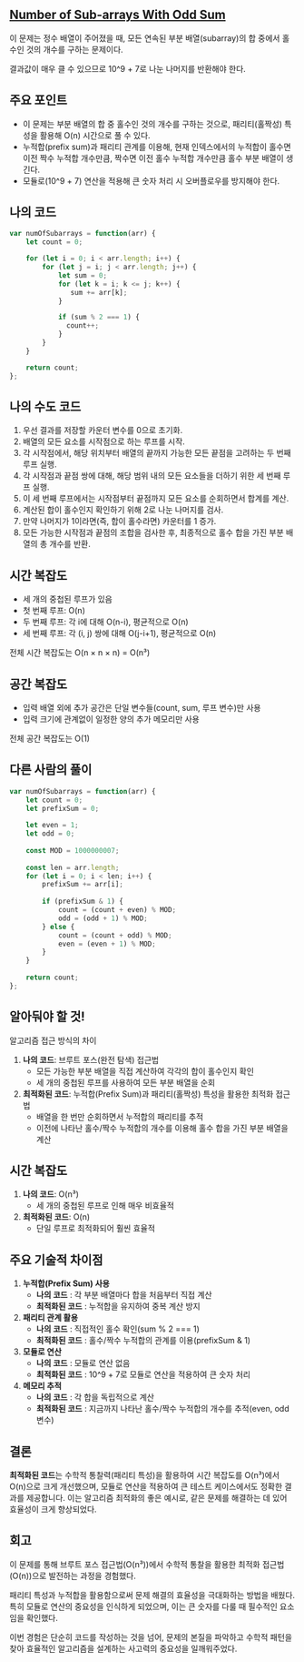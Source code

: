 ## [Number of Sub-arrays With Odd Sum](https://leetcode.com/classic/problems/number-of-sub-arrays-with-odd-sum/description/)

이 문제는 정수 배열이 주어졌을 때, 모든 연속된 부분 배열(subarray)의 합 중에서 홀수인 것의 개수를 구하는 문제이다.

결과값이 매우 클 수 있으므로 10^9 + 7로 나눈 나머지를 반환해야 한다.

## 주요 포인트

- 이 문제는 부분 배열의 합 중 홀수인 것의 개수를 구하는 것으로, 패리티(홀짝성) 특성을 활용해 O(n) 시간으로 풀 수 있다.
- 누적합(prefix sum)과 패리티 관계를 이용해, 현재 인덱스에서의 누적합이 홀수면 이전 짝수 누적합 개수만큼, 짝수면 이전 홀수 누적합 개수만큼 홀수 부분 배열이 생긴다.
- 모듈로(10^9 + 7) 연산을 적용해 큰 숫자 처리 시 오버플로우를 방지해야 한다.

## 나의 코드

```jsx
var numOfSubarrays = function(arr) {
    let count = 0;

    for (let i = 0; i < arr.length; i++) {
        for (let j = i; j < arr.length; j++) {
            let sum = 0;
            for (let k = i; k <= j; k++) {
               sum += arr[k];
            }

            if (sum % 2 === 1) {
              count++;
            }
        }
    }

    return count;
};
```

## 나의 수도 코드

1. 우선 결과를 저장할 카운터 변수를 0으로 초기화.
2. 배열의 모든 요소를 시작점으로 하는 루프를 시작.
3. 각 시작점에서, 해당 위치부터 배열의 끝까지 가능한 모든 끝점을 고려하는 두 번째 루프 실행.
4. 각 시작점과 끝점 쌍에 대해, 해당 범위 내의 모든 요소들을 더하기 위한 세 번째 루프 실행.
5. 이 세 번째 루프에서는 시작점부터 끝점까지 모든 요소를 순회하면서 합계를 계산.
6. 계산된 합이 홀수인지 확인하기 위해 2로 나눈 나머지를 검사.
7. 만약 나머지가 1이라면(즉, 합이 홀수라면) 카운터를 1 증가.
8. 모든 가능한 시작점과 끝점의 조합을 검사한 후, 최종적으로 홀수 합을 가진 부분 배열의 총 개수를 반환.

## 시간 복잡도

- 세 개의 중첩된 루프가 있음
- 첫 번째 루프: O(n)
- 두 번째 루프: 각 i에 대해 O(n-i), 평균적으로 O(n)
- 세 번째 루프: 각 (i, j) 쌍에 대해 O(j-i+1), 평균적으로 O(n)

전체 시간 복잡도는  O(n × n × n) = O(n³)

## 공간 복잡도

- 입력 배열 외에 추가 공간은 단일 변수들(count, sum, 루프 변수)만 사용
- 입력 크기에 관계없이 일정한 양의 추가 메모리만 사용

전체 공간 복잡도는 O(1)

## 다른 사람의 풀이

```jsx
var numOfSubarrays = function(arr) {
    let count = 0;
    let prefixSum = 0;
    
    let even = 1;
    let odd = 0;
    
    const MOD = 1000000007;
    
    const len = arr.length;
    for (let i = 0; i < len; i++) {
        prefixSum += arr[i];
        
        if (prefixSum & 1) {
            count = (count + even) % MOD;
            odd = (odd + 1) % MOD;
        } else {
            count = (count + odd) % MOD;
            even = (even + 1) % MOD;
        }
    }
    
    return count;
};
```

## 알아둬야 할 것!

알고리즘 접근 방식의 차이

1. **나의 코드**: 브루트 포스(완전 탐색) 접근법
    - 모든 가능한 부분 배열을 직접 계산하여 각각의 합이 홀수인지 확인
    - 세 개의 중첩된 루프를 사용하여 모든 부분 배열을 순회
2. **최적화된 코드**: 누적합(Prefix Sum)과 패리티(홀짝성) 특성을 활용한 최적화 접근법
    - 배열을 한 번만 순회하면서 누적합의 패리티를 추적
    - 이전에 나타난 홀수/짝수 누적합의 개수를 이용해 홀수 합을 가진 부분 배열을 계산

## 시간 복잡도

1. **나의 코드**: O(n³)
    - 세 개의 중첩된 루프로 인해 매우 비효율적
2. **최적화된 코드**: O(n)
    - 단일 루프로 최적화되어 훨씬 효율적

## 주요 기술적 차이점

1. **누적합(Prefix Sum) 사용**
    - **나의 코드** : 각 부분 배열마다 합을 처음부터 직접 계산
    - **최적화된 코드** : 누적합을 유지하여 중복 계산 방지
2. **패리티 관계 활용**
    - **나의 코드** : 직접적인 홀수 확인(sum % 2 === 1)
    - **최적화된 코드** : 홀수/짝수 누적합의 관계를 이용(prefixSum & 1)
3. **모듈로 연산**
    - **나의 코드** : 모듈로 연산 없음
    - **최적화된 코드** : 10^9 + 7로 모듈로 연산을 적용하여 큰 숫자 처리
4. **메모리 추적**
    - **나의 코드** : 각 합을 독립적으로 계산
    - **최적화된 코드** : 지금까지 나타난 홀수/짝수 누적합의 개수를 추적(even, odd 변수)

## 결론

**최적화된 코드**는 수학적 통찰력(패리티 특성)을 활용하여 시간 복잡도를 O(n³)에서 O(n)으로 크게 개선했으며, 모듈로 연산을 적용하여 큰 테스트 케이스에서도 정확한 결과를 제공합니다. 이는 알고리즘 최적화의 좋은 예시로, 같은 문제를 해결하는 데 있어 효율성이 크게 향상되었다.

## 회고

이 문제를 통해 브루트 포스 접근법(O(n³))에서 수학적 통찰을 활용한 최적화 접근법(O(n))으로 발전하는 과정을 경험했다.

패리티 특성과 누적합을 활용함으로써 문제 해결의 효율성을 극대화하는 방법을 배웠다. 특히 모듈로 연산의 중요성을 인식하게 되었으며, 이는 큰 숫자를 다룰 때 필수적인 요소임을 확인했다.

이번 경험은 단순히 코드를 작성하는 것을 넘어, 문제의 본질을 파악하고 수학적 패턴을 찾아 효율적인 알고리즘을 설계하는 사고력의 중요성을 일깨워주었다.
